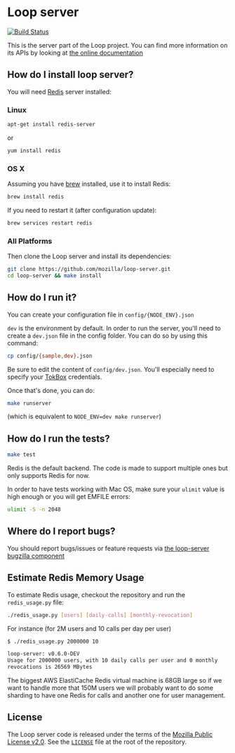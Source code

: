 # Loop server

[![Build Status](https://travis-ci.org/mozilla-services/loop-server.svg?branch=master)](https://travis-ci.org/mozilla-services/loop-server)

This is the server part of the Loop project. You can find more information on
its APIs by looking at [the online documentation](https://docs.services.mozilla.com/loop/)

## How do I install loop server?

You will need [Redis](http://redis.io/) server installed:

### Linux

```sh
apt-get install redis-server
```

or

```sh
yum install redis
```

### OS X

Assuming you have [brew](http://brew.sh/) installed, use it to install Redis:

```sh
brew install redis
```

If you need to restart it (after configuration update):

```sh
brew services restart redis
```

### All Platforms

Then clone the Loop server and install its dependencies:

```sh
git clone https://github.com/mozilla/loop-server.git
cd loop-server && make install
```

## How do I run it?

You can create your configuration file in `config/{NODE_ENV}.json`

`dev` is the environment by default. In order to run the server, you'll need to
create a `dev.json` file in the config folder. You can do so by using this
command:

```sh
cp config/{sample,dev}.json
```

Be sure to edit the content of `config/dev.json`. You'll especially need to
specify your [TokBox](http://tokbox.com/) credentials.

Once that's done, you can do:

```sh
make runserver
```

(which is equivalent to `NODE_ENV=dev make runserver`)

## How do I run the tests?

```sh
make test
```

Redis is the default backend. The code is made to support multiple ones but
only supports Redis for now.

In order to have tests working with Mac OS, make sure your `ulimit`
value is high enough or you will get EMFILE errors:

```sh
ulimit -S -n 2048
```

## Where do I report bugs?

You should report bugs/issues or feature requests via [the loop-server bugzilla
component](https://bugzilla.mozilla.org/enter_bug.cgi?product=Loop&component=Server)

## Estimate Redis Memory Usage

To estimate Redis usage, checkout the repository and run the `redis_usage.py`
file:

```sh
./redis_usage.py [users] [daily-calls] [monthly-revocation]
```

For instance (for 2M users and 10 calls per day per user)

```sh
$ ./redis_usage.py 2000000 10

loop-server: v0.6.0-DEV
Usage for 2000000 users, with 10 daily calls per user and 0 monthly
revocations is 26569 MBytes
```

The biggest AWS ElastiCache Redis virtual machine is 68GB large so if we want
to handle more that 150M users we will probably want to do some sharding to
have one Redis for calls and another one for user management.

## License

The Loop server code is released under the terms of the
[Mozilla Public License v2.0](http://www.mozilla.org/MPL/2.0/). See the
[`LICENSE`](LICENSE) file at the root of the repository.
